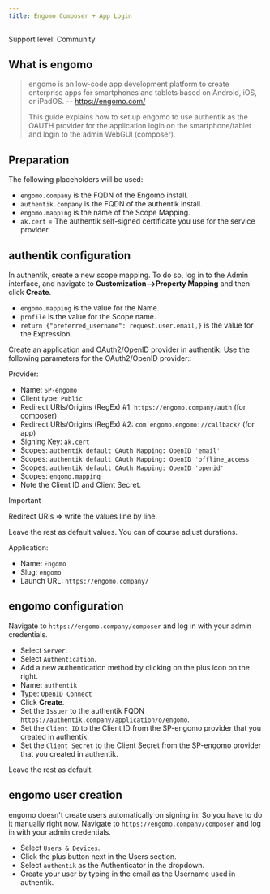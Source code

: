 ```yaml
---
title: Engomo Composer + App Login
---
```


<span class="badge badge--secondary">Support level: Community</span>

## What is engomo

> engomo is an low-code app development platform to create enterprise apps for smartphones and tablets based on Android, iOS, or iPadOS.
> -- https://engomo.com/
>
> This guide explains how to set up engomo to use authentik as the OAUTH provider for the application login on the smartphone/tablet and login to the admin WebGUI (composer).

## Preparation

The following placeholders will be used:

-   `engomo.company` is the FQDN of the Engomo install.
-   `authentik.company` is the FQDN of the authentik install.
-   `engomo.mapping` is the name of the Scope Mapping.
-   `ak.cert` = The authentik self-signed certificate you use for the service provider.

## authentik configuration

In authentik, create a new scope mapping. To do so, log in to the Admin interface, and navigate to **Customization-->Property Mapping** and then click **Create**.

-   `engomo.mapping` is the value for the Name.
-   `profile` is the value for the Scope name.
-   `return {"preferred_username": request.user.email,}` is the value for the Expression.

Create an application and OAuth2/OpenID provider in authentik. Use the following parameters for the OAuth2/OpenID provider::

Provider:

-   Name: `SP-engomo`
-   Client type: `Public`    
-   Redirect URIs/Origins (RegEx) #1: `https://engomo.company/auth` (for composer)
-   Redirect URIs/Origins (RegEx) #2: `com.engomo.engomo://callback/` (for app)
-   Signing Key: `ak.cert`
-   Scopes: `authentik default OAuth Mapping: OpenID 'email'`
-   Scopes: `authentik default OAuth Mapping: OpenID 'offline_access'`
-   Scopes: `authentik default OAuth Mapping: OpenID 'openid'`
-   Scopes: `engomo.mapping`
-   Note the Client ID and Client Secret.

> [!IMPORTANT]
> Redirect URIs => write the values line by line.

Leave the rest as default values. You can of course adjust durations.

Application:

-   Name: `Engomo`
-   Slug: `engomo`
-   Launch URL: `https://engomo.company/`

## engomo configuration

Navigate to `https://engomo.company/composer` and log in with your admin credentials.

-   Select `Server`.
-   Select `Authentication`.
-   Add a new authentication method by clicking on the plus icon on the right.
-   Name: `authentik`
-   Type: `OpenID Connect`
-   Click **Create**.
-   Set the `Issuer` to the authentik FQDN `https://authentik.company/application/o/engomo`.
-   Set the `Client ID` to the Client ID from the SP-engomo provider that you created in authentik.
-   Set the `Client Secret` to the Client Secret from the SP-engomo provider that you created in authentik.

Leave the rest as default.

## engomo user creation

engomo doesn't create users automatically on signing in. So you have to do it manually right now.
Navigate to `https://engomo.company/composer` and log in with your admin credentials.

- Select `Users & Devices`.
- Click the plus button next in the Users section.
- Select `authentik` as the Authenticator in the dropdown.
- Create your user by typing in the email as the Username used in authentik.
